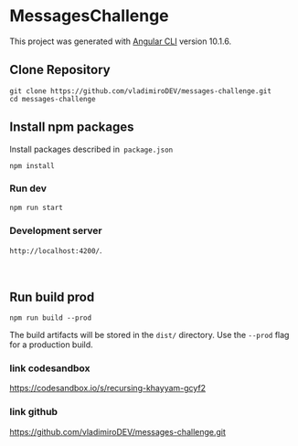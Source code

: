 # MessagesChallenge

This project was generated with [Angular CLI](https://github.com/angular/angular-cli) version 10.1.6.

## Clone Repository

```shell
git clone https://github.com/vladimiroDEV/messages-challenge.git
cd messages-challenge
```

## Install npm packages

Install packages described in` package.json`

```shell
npm install
```

### Run dev

```shell
npm run start
```

### Development server

`http://localhost:4200/`.

<br>

## Run build prod

```shell
npm run build --prod
```

The build artifacts will be stored in the `dist/` directory. Use the `--prod` flag for a production build.

### link codesandbox

https://codesandbox.io/s/recursing-khayyam-gcyf2

### link github

https://github.com/vladimiroDEV/messages-challenge.git
